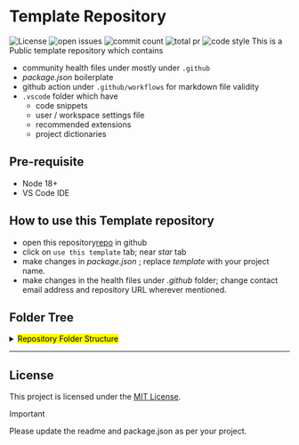 # Template Repository

![License][license]
![open issues][issues]
![commit count][commits]
![total pr][PR]
![code style][code-style]
This is a Public template repository which contains

- community health files under mostly under `.github`
- _package.json_ boilerplate
- github action under `.github/workflows` for markdown file validity
- `.vscode` folder which have
  - code snippets
  - user / workspace settings file
  - recommended extensions
  - project dictionaries

## Pre-requisite

- Node 18+
- VS Code IDE

## How to use this Template repository

- open this repository[repo] in github
- click on `use this template` tab; near _star_ tab
- make changes in _package.json_ ; replace _template_ with your project name.
- make changes in the health files under _.github_ folder; change contact email address and repository URL wherever mentioned.

## Folder Tree

<details>
<summary>
  <mark>Repository Folder Structure</mark>
</summary>

```bash
├── .editorconfig
├── .github
│   ├── CODEOWNERS
│   ├── CODE_OF_CONDUCT.md
│   ├── CONTRIBUTING.md
│   ├── DISCUSSION_TEMPLATE
│   │   ├── announcements.yml
│   │   └── ideas.yml
│   ├── FUNDING.yml
│   ├── ISSUE_TEMPLATE
│   │   ├── BUG_FORM.yml
│   │   ├── ENHANCEMENT.yml
│   │   ├── FEATURE_REQUEST.md
│   │   ├── QUESTION.md
│   │   └── config.yml
│   ├── PULL_REQUEST_TEMPLATE.md
│   ├── SECURITY.md
│   ├── SUPPORT.md
│   └── workflows
│       └── markdown-lint.yml
├── .gitignore
├── .vscode
│   ├── cspell.json
│   ├── dictionaries
│   │   ├── project-words.txt
│   │   └── team-member.txt
│   ├── extensions.json
│   ├── javascriptreact.json
│   ├── markdownlint.json
│   ├── pkg.json
│   ├── settings.json
│   ├── tasks.json
│   └── template.code-snippets
├── CHANGELOG.md
├── LICENSE
├── README.md
├── docs
│   └── README.md
├── package.json
├── public
│   └── assets
│       └── images
├── src
│   └── index.js
├── template.code-workspace
└── tree
12 directories, 36 files

```

</details>

---

## License

This project is licensed under the [MIT License](LICENSE).

> [!Important]
> Please update the readme and package.json as per your project.

<!-- References -->

[repo]: https://github.com/xkeshav/template
[license]: https://badgen.net/github/license/xkeshav/template
[issues]: https://badgen.net/github/open-issues/xkeshav/template
[PR]: https://badgen.net/github/prs/xkeshav/template
[commits]: https://badgen.net/github/commits/xkeshav/template/main?color=green
[code-style]: https://badgen.net/static/code%20style/standard/f2a
